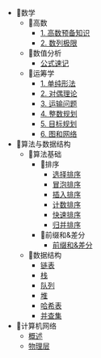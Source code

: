 <!-- 侧边栏 docs/_sidebar.md -->
- 🍧数学
  - 🍉高数
    - [1. 高数预备知识](/Additional_Math/01-propaedeutics.md)
    - [2. 数列极限](/Additional_Math/02-Sequence_limit.md)
  - 🍒数值分析
    - [公式速记](Computing_Method/exam.md)
  - 🍿运筹学
    - [1. 单纯形法](O.R/1.simplex_algorithm.md)
    - [2. 对偶理论](/O.R/2.duality_theory.md)
    - [3. 运输问题](/O.R/3.transportation_problem.md)
    - [4. 整数规划](/O.R/4.integer_programming.md)
    - [5. 目标规划](/O.R/5.goal_programming.md)
    - [6. 图和网络](/O.R/6.Graph_and_Network_analysis.md)
- 🍚算法与数据结构
  - 🍰算法基础
    - 🍜排序
      - [选择排序](/DS_AL/AL_Base/sort/1、selection_sort.md)
      - [冒泡排序](/DS_AL/AL_Base/sort/2、bubble_sort.md)
      - [插入排序](/DS_AL/AL_Base/sort/3、insertion_sort.md)
      - [计数排序](/DS_AL/AL_Base/sort/4、counting_sort.md)
      - [快速排序](/DS_AL/AL_Base/sort/5、quick_sort.md)
      - [归并排序](/DS_AL/AL_Base/sort/6、merge_sort.md)
    - 🍩前缀和&差分
      - [前缀和&差分](/DS_AL/AL_Base/prefix_sum&difference/partial_sum&difference.md)
  - 🍖数据结构
    - [链表](/DS_AL/DS/linked_list.md)
    - [栈](/DS_AL/DS/stack.md)
    - [队列](/DS_AL/DS/queue.md)
    - [堆](/DS_AL/DS/heap.md)
    - [哈希表](/DS_AL/DS/hash_table.md)
    - [并查集](/DS_AL/DS/union_find.md)
- 🐬计算机网络
  - [概述](/Network/1.overview.md)
  - [物理层](/Network/2.physical_layer.md)

